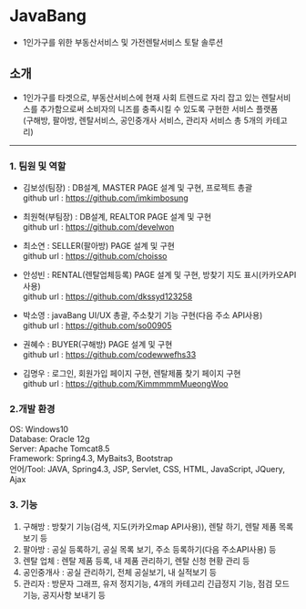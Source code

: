# JavaBang
- 1인가구를 위한 부동산서비스 및 가전렌탈서비스 토탈 솔루션
## 소개
- 1인가구를 타겟으로, 부동산서비스에 현재 사회 트렌드로 자리 잡고 있는 렌탈서비스를 추가함으로써 소비자의 니즈를 충족시킬 수 있도록 구현한 서비스 플랫폼  
(구해방, 팔아방, 렌탈서비스, 공인중개사 서비스, 관리자 서비스 총 5개의 카테고리)

----
### 1. 팀원 및 역할
- 김보성(팀장) : DB설계, MASTER PAGE 설계 및 구현, 프로젝트 총괄  
github url : https://github.com/imkimbosung    

- 최원혁(부팀장) : DB설계, REALTOR PAGE 설계 및 구현  
github url : https://github.com/develwon

- 최소연 : SELLER(팔아방) PAGE 설계 및 구현  
github url : https://github.com/choisso

- 안성빈 : RENTAL(렌탈업체등록) PAGE 설계 및 구현, 방찾기 지도 표시(카카오API사용)  
github url : https://github.com/dkssyd123258

- 박소영 : javaBang UI/UX 총괄, 주소찾기 기능 구현(다음 주소 API사용)  
github url : https://github.com/so00905

- 권혜수 : BUYER(구해방) PAGE 설계 및 구현  
github url : https://github.com/codewwefhs33

- 김명우 : 로그인, 회원가입 페이지 구현, 렌탈제품 찾기 페이지 구현  
github url : https://github.com/KimmmmmMueongWoo



### 2.개발 환경
OS: Windows10  
Database: Oracle 12g  
Server: Apache Tomcat8.5  
Framework: Spring4.3, MyBaits3, Bootstrap   
언어/Tool: JAVA, Spring4.3, JSP, Servlet, CSS, HTML, JavaScript, JQuery, Ajax  

### 3. 기능
1. 구해방 : 방찾기 기능(검색, 지도(카카오map API사용)), 렌탈 하기, 렌탈 제품 목록 보기 등
2. 팔아방 : 공실 등록하기, 공실 목록 보기, 주소 등록하기(다음 주소API사용) 등
3. 렌탈 업체 : 렌탈 제품 등록, 내 제품 관리하기, 렌탈 신청 현황 관리 등
4. 공인중개사 : 공실 관리하기, 전체 공실보기, 내 실적보기 등
5. 관리자 : 방문자 그래프, 유저 정지기능, 4개의 카테고리 긴급정지 기능, 점검 모드 기능, 공지사항 보내기 등





